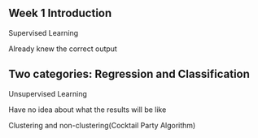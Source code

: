 Week 1 Introduction
-----
Supervised Learning

Already knew the correct output 

Two categories: Regression and Classification
-----
Unsupervised Learning

Have no idea about what the results will be like

Clustering and non-clustering(Cocktail Party Algorithm)
